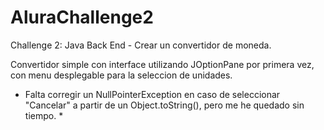 # AluraChallenge2
Challenge 2: Java Back End - Crear un convertidor de moneda. 

Convertidor simple con interface utilizando JOptionPane por primera vez, con menu desplegable para la seleccion de unidades.

* Falta corregir un NullPointerException en caso de seleccionar "Cancelar" a partir de un Object.toString(), pero me he quedado sin tiempo. *
